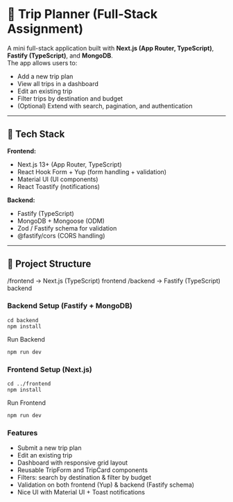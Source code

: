 # 🧳 Trip Planner (Full-Stack Assignment)

A mini full-stack application built with **Next.js (App Router, TypeScript)**, **Fastify (TypeScript)**, and **MongoDB**.  
The app allows users to:

- Add a new trip plan
- View all trips in a dashboard
- Edit an existing trip
- Filter trips by destination and budget
- (Optional) Extend with search, pagination, and authentication

---

## 🚀 Tech Stack

**Frontend:**

- Next.js 13+ (App Router, TypeScript)
- React Hook Form + Yup (form handling + validation)
- Material UI (UI components)
- React Toastify (notifications)

**Backend:**

- Fastify (TypeScript)
- MongoDB + Mongoose (ODM)
- Zod / Fastify schema for validation
- @fastify/cors (CORS handling)

---

## 📂 Project Structure

/frontend → Next.js (TypeScript) frontend
/backend → Fastify (TypeScript) backend

### Backend Setup (Fastify + MongoDB)

```
cd backend
npm install
```

Run Backend

```
npm run dev
```

### Frontend Setup (Next.js)

```
cd ../frontend
npm install
```

Run Frontend

```
npm run dev
```

### Features

- Submit a new trip plan
- Edit an existing trip
- Dashboard with responsive grid layout
- Reusable TripForm and TripCard components
- Filters: search by destination & filter by budget
- Validation on both frontend (Yup) & backend (Fastify schema)
- Nice UI with Material UI + Toast notifications

